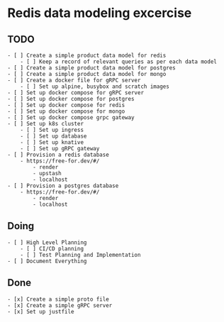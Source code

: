 # Redis data modeling excercise

## TODO

    - [ ] Create a simple product data model for redis
        - [ ] Keep a record of relevant queries as per each data model
    - [ ] Create a simple product data model for postgres
    - [ ] Create a simple product data model for mongo
    - [ ] Create a docker file for gRPC server
        - [ ] Set up alpine, busybox and scratch images
    - [ ] Set up docker compose for gRPC server
    - [ ] Set up docker compose for postgres
    - [ ] Set up docker compose for redis
    - [ ] Set up docker compose for mongo
    - [ ] Set up docker compose grpc gateway
    - [ ] Set up k8s cluster
        - [ ] Set up ingress
        - [ ] Set up database
        - [ ] Set up knative
        - [ ] Set up gRPC gateway
    - [ ] Provision a redis database
        - https://free-for.dev/#/
            - render
            - upstash
            - localhost
    - [ ] Provision a postgres database
        - https://free-for.dev/#/
            - render
            - localhost

## Doing

    - [ ] High Level Planning
        - [ ] CI/CD planning
        - [ ] Test Planning and Implementation
    - [ ] Document Everything

## Done

    - [x] Create a simple proto file
    - [x] Create a simple gRPC server
    - [x] Set up justfile
